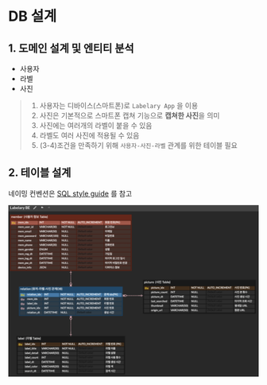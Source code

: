 # DB 설계

## 1. 도메인 설계 및 엔티티 분석

- 사용자
- 라벨
- 사진

> 1. 사용자는 디바이스(스마트폰)로 `Labelary App` 을 이용
> 2. 사진은 기본적으로 스마트폰 캡쳐 기능으로 **캡쳐한 사진**을 의미
> 3. 사진에는 여러개의 라벨이 붙을 수 있음
> 4. 라벨도 여러 사진에 적용될 수 있음
> 5. (3-4)조건을 만족하기 위해 `사용자-사진-라벨` 관계를 위한 테이블 필요

## 2. 테이블 설계

네이밍 컨벤션은 [SQL style guide](https://www.sqlstyle.guide/) 를 참고

![db](img/LabelaryDB.png)

